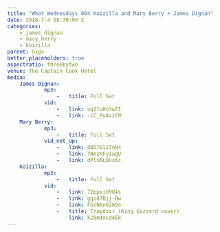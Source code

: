 ```yaml
---
title: "What Wednesdays 004 Koizilla and Mary Berry + James Dignan"
date: 2018-7-4 08:30:00 Z
categories:
    - james_dignan
    - mary_berry
    - koizilla
parent: Gigs
better_placeholders: true
aspectratio: threebytwo
venue: The Captain Cook Hotel
media:
    James Dignan:
            mp3:
                -   title: Full Set
            vid:
                -   link: uq2fu8nYw7I
                -   link: -iC_PuArzCM
    Mary Berry:
            mp3:
                -   title: Full Set
            vid_not_up:
                -   link: d8D76lZ7nN4
                -   link: TNozKFy1agU
                -   link: dPlnNLOus6c
    Koizilla:
            mp3:
                -   title: Full Set
            vid:
                -   link: 72ppxiU9U4s
                -   link: gqi87Bjj-Bw
                -   link: FGcNkn62m9o
                -   title: Trapdoor (King Gizzard cover)
                    link: k28m4xid4Ek
---
```

